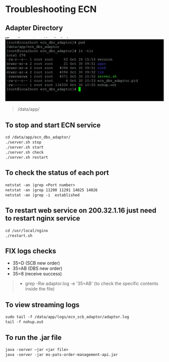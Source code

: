 # Troubleshooting ECN

## Adapter Directory

![Adapter directory](img/adapter-directory.png)
> /data/app/

## To stop and start ECN service
```Shell
cd /data/app/ecn_dbs_adaptor/
./server.sh stop
./server.sh start
./server.sh check
./server.sh restart
```

## To check the status of each port
```Shell
netstat -an |grep <Port number>
netstat -an |grep 11290 11291 14025 14026
netstat -an |grep -i  established
```

## To restart web service on 200.32.1.16 just need to restart nginx service
```Shell
cd /usr/local/nginx
./restart.sh
```

## FIX logs checks
- 35=D (SCB new order)
- 35=AB (DBS new order)
- 35=8 (receive success)
> - grep -Rw adaptor.log -e '35=AB'     (to check the specific contents inside the file)

## To view streaming logs
```Shell
sudo tail -f /data/app/logs/ecn_scb_adaptor/adaptor.log
tail -f nohup.out
```

## To run the .jar file
```Shell
java -server –jar <jar file>
java -server -jar ms-pats-order-management-api.jar
```